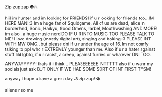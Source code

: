 Zip zup zap 👽💥

hii! im hunter and im looking for FRIENDS! if u r looking for friends too...IM HERE MAN!:3 
Im a huge fan of Squidgame, All of us are dead, alice in borderland, Sonic, Haikyu, Good Omens, !arbel, Mouthwashing AND MORE!
im also.. a huge music nerd DO IF U R INTO MUSIC TOO PLEASE TALK TO ME!
I love drawing (mostly digital art), singing and baking :3 
PLEASE INT WITH MW OMG..
but please dni if u r under the age of 16. Im not comfy tslking to ppl who r EXTREMLY younger than me. Also if u r a hater against stuff lild lgbtq,
if u r racist, a creep, against furries or whatever DNI TOO.


ANYWAYYYYY! thats it i think... PLEASEEEEEE INTTTTT
also if u wanr my socials just ask BUT ONLY IF WE HAD SOME SORT OF INT FIRST TYSM!

anyway i hope u have a great day :3 
zip zup! 👽


aliens r so me 

<!---
oneeye0penqx3/oneeye0penqx3 is a ✨ special ✨ repository because its `README.md` (this file) appears on your GitHub profile.
You can click the Preview link to take a look at your changes.
--->

